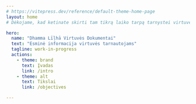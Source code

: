 ```yaml
---
# https://vitepress.dev/reference/default-theme-home-page
layout: home
# Dėkojame, kad ketinate skirti tam tikrą laiko tarpą tarnystei virtuvėje. Ši atmintinė yra skirta supažindinti ar priminti tam tikrus bazinius tarnystės virtuvėje aspektus. 

hero:
  name: "Dhamma Līḷhā Virtuvės Dokumentai"
  text: "Esminė informacija virtuvės tarnautojams"
  tagline: work-in-progress
  actions:
    - theme: brand
      text: Įvadas
      link: /intro
    - theme: alt
      text: Tikslai
      link: /objectives

---
```


